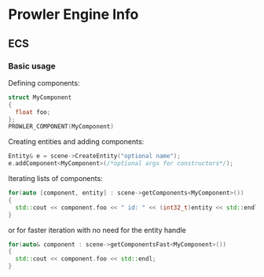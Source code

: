 # Prowler Engine Info

## ECS
### Basic usage

Defining components:

```cpp
struct MyComponent
{
  float foo;
};
PROWLER_COMPONENT(MyComponent)
```

Creating entities and adding components:

```cpp
Entity& e = scene->CreateEntity("optional name");
e.addComponent<MyComponent>(/*optional args for constructors*/);
```

Iterating lists of components:

```cpp
for(auto [component, entity] : scene->getComponents<MyComponent>())
{
  std::cout << component.foo << " id: " << (int32_t)entity << std::endl;
}
```
or for faster iteration with no need for the entity handle
```cpp
for(auto& component : scene->getComponentsFast<MyComponent>())
{
  std::cout << component.foo << std::endl;
}
```
